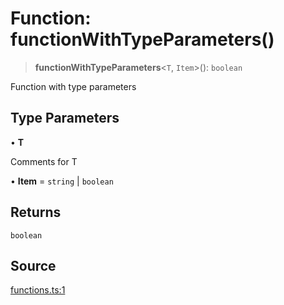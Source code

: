 # Function: functionWithTypeParameters()

> **functionWithTypeParameters**\<`T`, `Item`\>(): `boolean`

Function with type parameters

## Type Parameters

• **T**

Comments for T

• **Item** = `string` \| `boolean`

## Returns

`boolean`

## Source

[functions.ts:1](http://source-url)
